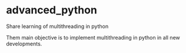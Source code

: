 # advanced_python
Share learning of multithreading in python 

Them main objective is to implement multithreading in python in all new developments.

